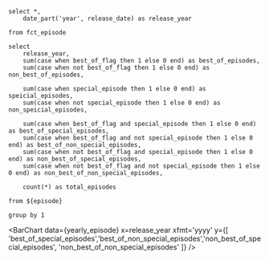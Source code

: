 ```episode
select *,
    date_part('year', release_date) as release_year

from fct_episode
```


```yearly_episode
select 
    release_year,
    sum(case when best_of_flag then 1 else 0 end) as best_of_episodes, 
    sum(case when not best_of_flag then 1 else 0 end) as non_best_of_episodes, 

    sum(case when special_episode then 1 else 0 end) as speicial_episodes, 
    sum(case when not special_episode then 1 else 0 end) as non_speicial_episodes, 

    sum(case when best_of_flag and special_episode then 1 else 0 end) as best_of_special_episodes, 
    sum(case when best_of_flag and not special_episode then 1 else 0 end) as best_of_non_special_episodes, 
    sum(case when not best_of_flag and special_episode then 1 else 0 end) as non_best_of_special_episodes, 
    sum(case when not best_of_flag and not special_episode then 1 else 0 end) as non_best_of_non_special_episodes, 

    count(*) as total_episodes

from ${episode}

group by 1
```

<BarChart
    data={yearly_episode}
    x=release_year
    xfmt='yyyy'
    y={[
        'best_of_special_episodes','best_of_non_special_episodes','non_best_of_special_episodes', 'non_best_of_non_special_episodes'
    ]}
/>